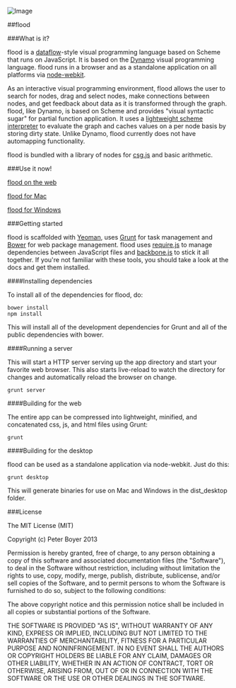 ![Image](https://raw.github.com/pboyer/flood/master/extra/screenshot.png) 


##flood

###What is it?

flood is a [dataflow](http://en.wikipedia.org/wiki/Dataflow_programming)-style visual programming language based on Scheme that runs on JavaScript.  It is based on the [Dynamo](http://github.com/ikeough/Dynamo) visual programming language.  flood runs in a browser and as a standalone application on all platforms via [node-webkit](https://github.com/rogerwang/node-webkit).  

As an interactive visual programming environment, flood allows the user to search for nodes, drag and select nodes, make connections between nodes, and get feedback about data as it is transformed through the graph.  flood, like Dynamo, is based on Scheme and provides "visual syntactic sugar" for partial function application.  It uses a [lightweight scheme interpreter](http://github.com/pboyer/scheme.js) to evaluate the graph and caches values on a per node basis by storing dirty state.  Unlike Dynamo, flood currently does not have automapping functionality.

flood is bundled with a library of nodes for [csg.js](http://evanw.github.io/csg.js/) and basic arithmetic.  


###Use it now!

[flood on the web](http://floodlang.com.s3-website-us-west-2.amazonaws.com)

[flood for Mac](http://floodlang.com.s3-website-us-west-2.amazonaws.com/releases/flood/flood-mac.zip)

[flood for Windows](http://floodlang.com.s3-website-us-west-2.amazonaws.com/releases/flood/flood-windows.zip)


###Getting started

flood is scaffolded with [Yeoman](http://yeoman.io/), uses [Grunt](http://gruntjs.com/) for task management and [Bower](http://bower.io/) for web package management.  flood uses [require.js](http://requirejs.org/) to manage dependencies between JavaScript files and [backbone.js](http://backbonejs.org/) to stick it all together.  If you're not familiar with these tools, you should take a look at the docs and get them installed.  


####Installing dependencies

To install all of the dependencies for flood, do:

	bower install
	npm install

This will install all of the development dependencies for Grunt and all of the public dependencies with bower.

####Running a server

This will start a HTTP server serving up the app directory and start your favorite web browser.  This also starts live-reload to watch the directory for changes and automatically reload the browser on change.

	grunt server

####Building for the web

The entire app can be compressed into lightweight, minified, and concatenated css, js, and html files using Grunt:

	grunt 

####Building for the desktop

flood can be used as a standalone application via node-webkit.  Just do this:

	grunt desktop

This will generate binaries for use on Mac and Windows in the dist_desktop folder.


###License

The MIT License (MIT)

Copyright (c) Peter Boyer 2013

Permission is hereby granted, free of charge, to any person obtaining a copy
of this software and associated documentation files (the "Software"), to deal
in the Software without restriction, including without limitation the rights
to use, copy, modify, merge, publish, distribute, sublicense, and/or sell
copies of the Software, and to permit persons to whom the Software is
furnished to do so, subject to the following conditions:

The above copyright notice and this permission notice shall be included in
all copies or substantial portions of the Software.

THE SOFTWARE IS PROVIDED "AS IS", WITHOUT WARRANTY OF ANY KIND, EXPRESS OR
IMPLIED, INCLUDING BUT NOT LIMITED TO THE WARRANTIES OF MERCHANTABILITY,
FITNESS FOR A PARTICULAR PURPOSE AND NONINFRINGEMENT. IN NO EVENT SHALL THE
AUTHORS OR COPYRIGHT HOLDERS BE LIABLE FOR ANY CLAIM, DAMAGES OR OTHER
LIABILITY, WHETHER IN AN ACTION OF CONTRACT, TORT OR OTHERWISE, ARISING FROM,
OUT OF OR IN CONNECTION WITH THE SOFTWARE OR THE USE OR OTHER DEALINGS IN
THE SOFTWARE.


